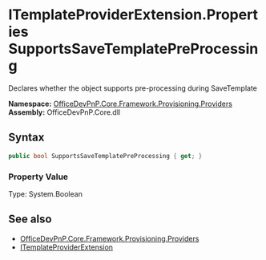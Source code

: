 # ITemplateProviderExtension.Properties SupportsSaveTemplatePreProcessing
Declares whether the object supports pre-processing during SaveTemplate  

**Namespace:** [OfficeDevPnP.Core.Framework.Provisioning.Providers](OfficeDevPnP.Core.Framework.Provisioning.Providers.md)  
**Assembly:** OfficeDevPnP.Core.dll  
## Syntax
```C#
public bool SupportsSaveTemplatePreProcessing { get; }
```

### Property Value
Type: System.Boolean  

## See also
- [OfficeDevPnP.Core.Framework.Provisioning.Providers](OfficeDevPnP.Core.Framework.Provisioning.Providers.md)
- [ITemplateProviderExtension](OfficeDevPnP.Core.Framework.Provisioning.Providers.ITemplateProviderExtension.md) 
